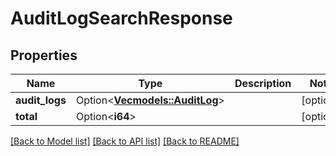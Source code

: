 # AuditLogSearchResponse

## Properties

Name | Type | Description | Notes
------------ | ------------- | ------------- | -------------
**audit_logs** | Option<[**Vec<models::AuditLog>**](AuditLog.md)> |  | [optional]
**total** | Option<**i64**> |  | [optional]

[[Back to Model list]](../README.md#documentation-for-models) [[Back to API list]](../README.md#documentation-for-api-endpoints) [[Back to README]](../README.md)


